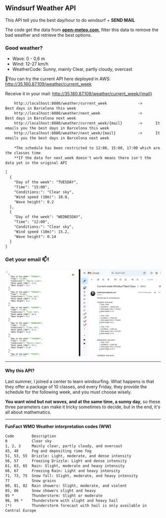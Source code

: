 ## Windsurf Weather API

This API tell you the best day/hour to do windsurf + **SEND MAIL**


The code get the data from **[open-meteo.com](https://open-meteo.com/en/docs/marine-weather-api#latitude=41.3888&longitude=2.159&start_date=2023-09-23&end_date=2023-09-28)**, 
filter this data to remove the bad weather and retrieve the best options.

### Good weather?
- Wave: 0 - 0,6 m
- Wind: 12-27 km/h
- WeatherCode: Sunny, mainly Clear, partly cloudy, overcast

🛜You can try the current API here deployed in AWS:
http://35.180.87.109/weather/current_week

Receive it in your mail:
http://35.180.87.109/weather/current_week/{mail}

```
    http://localhost:8080/weather/current_week              ->      Best days in Barcelona this week
    http://localhost:8080/weather/next_week                 ->      Best days in Barcelona next week
    http://localhost:8080/weather/current_week/{mail}       ->      It emails you the best days in Barcelona this week
    http://localhost:8080/weather/next_week/{mail}          ->      It emails you the best days in Barcelona next week
   
    *The schedule has been restricted to 12:00, 15:00, 17:00 which are the classes time
    **If the data for next_week doesn't work means there isn't the data yet in the original API
```
```
[
  {
    "Day of the week": "TUESDAY",
    "Time": "15:00",
    "Conditions:": "Clear sky",
    "Wind speed (10m)": 10.8,
    "Wave height": 0.2
  },
  {
    "Day of the week": "WEDNESDAY",
    "Time": "12:00",
    "Conditions:": "Clear sky",
    "Wind speed (10m)": 15.2,
    "Wave height": 0.14
  }
]
```
### Get your email 📫!
![Email](src/main/resources/images/WindsurfScreenShot.png)


<hr>

#### Why this API?
Last summer, I joined a center to learn windsurfing. What happens is that they offer a package of 10 classes, and every Friday, they provide the schedule for the following week, and you must choose wisely. 

**You want wind but not waves, and at the same time, a sunny day**, so these three parameters can make it tricky sometimes to decide, but in the end, it's all about mathematics.
<hr>



**FunFact WMO Weather interpretation codes (WW)**
```
Code	    Description
0           Clear sky
1, 2, 3	    Mainly clear, partly cloudy, and overcast
45, 48	    Fog and depositing rime fog
51, 53, 55  Drizzle: Light, moderate, and dense intensity
56, 57	    Freezing Drizzle: Light and dense intensity
61, 63, 65  Rain: Slight, moderate and heavy intensity
66, 67	    Freezing Rain: Light and heavy intensity
71, 73, 75  Snow fall: Slight, moderate, and heavy intensity
77          Snow grains
80, 81, 82  Rain showers: Slight, moderate, and violent
85, 86	    Snow showers slight and heavy
95 *	    Thunderstorm: Slight or moderate
96, 99 *    Thunderstorm with slight and heavy hail
(*)         Thunderstorm forecast with hail is only available in Central Europe
```